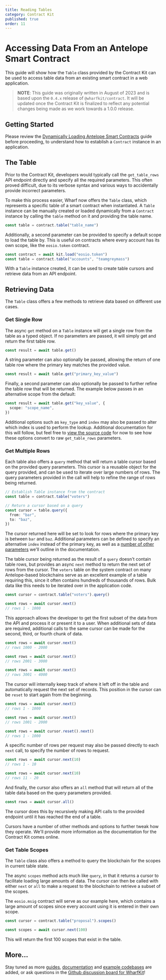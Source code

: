 ```yaml
---
title: Reading Tables
category: Contract Kit
published: true
order: 11
---
```


# Accessing Data From an Antelope Smart Contract

This guide will show how the `Table` class provided by the Contract Kit can be used to access table data from an existing smart contract in a web application.

> **NOTE**: This guide was originally written in August of 2023 and is based upon the `0.4.x` release of `@wharfkit/contract`. It will be updated once the Contract Kit is finalized to reflect any potential changes being made as we work towards a 1.0.0 release.

## Getting Started

Please review the [Dynamically Loading Antelope Smart Contracts](/guides/contract-kit/loading-contracts) guide before proceeding, to understand how to establish a `Contract` instance in an application.

## The Table

Prior to the Contract Kit, developers would typically call the `get_table_rows` API endpoint directly and specify all the required parameters. This often proved difficult, due to its verbose syntax and various ways to accidentally provide incorrect parameters.

To make this process easier, Wharf now offers the `Table` class, which represents a specific table of a smart contract when instantiated. A `Table` instance can be manually created or loaded dynamically from a `Contract` instance by calling the `table` method on it and providing the table name.

```ts
const table = contract.table("table_name")
```

Additionally, a second parameter can be provided to specify a default scope to load the table by. This is useful on contracts where every account has its own scope, like the `eosio.token` contract.

```ts
const contract = await kit.load("eosio.token")
const table = contract.table("accounts", "teamgreymass")
```

With a `Table` instance created, it can be used to create table cursors and retrieve data from an API endpoint.

## Retrieving Data

The `Table` class offers a few methods to retrieve data based on different use cases.

### Get Single Row

The async `get` method on a `Table` instance will get a single row from the table as a typed object. If no parameters are passed, it will simply get and return the first table row.

```ts
const result = await table.get()
```

A string parameter can also optionally be passed, allowing the return of one table row where the primary key matches the provided value.

```ts
const result = await table.get("primary_key_value")
```

Finally, a second parameter can also optionally be passed to further refine the table row that will be returned. The example below passes in an alternative scope from the default:

```ts
const result = await table.get("key_value", {
  scope: "scope_name",
})
```

Additional options such as `key_type` and `index` may also be passed to alter which index is used to perform the lookup. Additional documentation for this will follow, but feel free to [view the source code](https://github.com/wharfkit/contract/blob/17a4b850978bad4ff77f6ad36597ff09c1f52471/src/contract/table.ts#L148-L166) for now to see how these options convert to raw `get_table_rows` parameters.

### Get Multiple Rows

Each table also offers a `query` method that will return a table cursor based on the provided query parameters. This cursor is a reusable object for the query provided, and can be used to iterate over large numbers of rows. The query parameters provided in the call will help to refine the range of rows being returned.

```ts
// Establish Table instance from the contract
const table = contract.table("voters")

// Return a cursor based on a query
const cursor = table.query({
  from: "bar",
  to: "baz",
})
```

The cursor returned here will be set to look for rows where the primary key is between `bar` and `baz`. Additional parameters can be defined to specify an alternative `index` instead of the primary key, as well as a [number of other parameters](https://github.com/wharfkit/contract/blob/17a4b850978bad4ff77f6ad36597ff09c1f52471/src/contract/table.ts#L7-L16) we'll outline in the documentation.

The table cursor being returned as the result of a `query` doesn't contain table rows, but provides an async `next` method to return the next set of rows from the cursor. The `voters` table on the system contract on many Antelope-based blockchains serve as an excellent example of a table requiring this, since it often contains hundreds of thousands of rows. Bulk data like this needs to be iterated over in the application code.

```ts
const cursor = contract.table("voters").query()

const rows = await cursor.next()
// rows 1 - 1000
```

This approach allows the developer to get the first subset of the data from the API and process it or present it to a user. When additional sets of data are required, additional calls to the same cursor can be made for the second, third, or fourth chunk of data.

```ts
const rows = await cursor.next()
// rows 1000 - 2000

const rows = await cursor.next()
// rows 2001 - 3000

const rows = await cursor.next()
// rows 3001 - 4000
```

The cursor will internally keep track of where it left off in the table and automatically request the next set of records. This position in the cursor can be `reset` to start again from the beginning.

```ts
const rows = await cursor.next()
// rows 1 - 1000

const rows = await cursor.next()
// rows 1001 - 2000

const rows = await cursor.reset().next()
// rows 1 - 1000
```

A specific number of rows per request may also be passed directly to each `next` call, to specify the number of rows to request.

```ts
const rows = await cursor.next(10)
// rows 1 - 10

const rows = await cursor.next(10)
// rows 11 - 20
```

And finally, the cursor also offers an `all` method that will return all of the table data based on the query parameters provided.

```ts
const rows = await cursor.all()
```

The cursor does this by recursively making API calls to the provided endpoint until it has reached the end of a table.

Cursors have a number of other methods and options to further tweak how they operate. We'll provide more information as the documentation for the Contract Kit comes online.

### Get Table Scopes

The `Table` class also offers a method to query the blockchain for the scopes in current table state.

The async `scopes` method acts much like `query`, in that it returns a cursor to facilitate loading large amounts of data. The cursor can then be called with either `next` or `all` to make a request to the blockchain to retrieve a subset of the scopes.

The `eosio.msig` contract will serve as our example here, which contains a large amount of scopes since every account using it is entered in their own scope.

```ts
const cursor = contract.table("proposal").scopes()

const scopes = await cursor.next(100)
```

This will return the first 100 scopes that exist in the table.

## More...

Stay tuned as more [guides](/guides), [documentation](/docs) and [example codebases](https://github.com/orgs/wharfkit/repositories?q=example&type=all&language=&sort=) are added, or ask questions in the [Github discussion board for WharfKit](https://github.com/orgs/wharfkit/discussions)!
